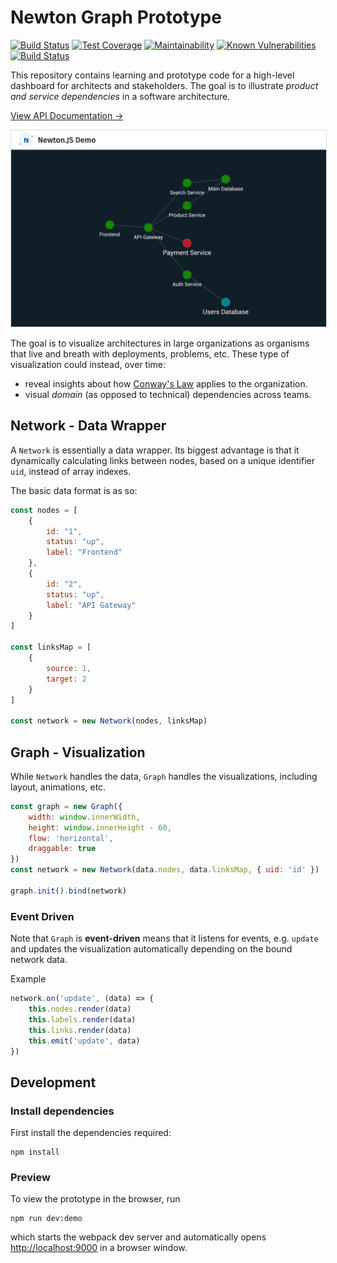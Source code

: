 # Newton Graph Prototype 

[![Build Status](https://travis-ci.org/julie-ng/newtonjs-graph.svg?branch=master)](https://travis-ci.org/julie-ng/newtonjs-graph)
[![Test Coverage](https://api.codeclimate.com/v1/badges/7a3975197c576202fe08/test_coverage)](https://codeclimate.com/github/julie-ng/newtonjs-graph/test_coverage)
[![Maintainability](https://api.codeclimate.com/v1/badges/7a3975197c576202fe08/maintainability)](https://codeclimate.com/github/julie-ng/newtonjs-graph/maintainability)
[![Known Vulnerabilities](https://snyk.io/test/github/julie-ng/newtonjs-graph/badge.svg?targetFile=package.json)](https://snyk.io/test/github/julie-ng/newtonjs-graph?targetFile=package.json)
[![Build Status](https://dev.azure.com/newtonjs/newton-graph/_apis/build/status/julie-ng.newtonjs-graph?branchName=master)](https://dev.azure.com/newtonjs/newton-graph/_build/latest?definitionId=1&branchName=master)

This repository contains learning and prototype code for a high-level dashboard for architects and stakeholders. The goal is to illustrate *product and service dependencies* in a software architecture.

[View API Documentation &rarr;](https://julie-ng.github.io/newtonjs-graph/)

<img src="./images/screenshots/demo-1.png" alt="Demo Screenshot" style="border:1px solid #ddd">

The goal is to visualize architectures in large organizations as organisms that live and breath with deployments, problems, etc. These type of visualization could instead, over time:

- reveal insights about how [Conway's Law](https://en.wikipedia.org/wiki/Conway%27s_law) applies to the organization.
- visual _domain_ (as opposed to technical) dependencies across teams.

## Network - Data Wrapper

A `Network` is essentially a data wrapper. Its biggest advantage is that it dynamically calculating links between nodes, based on a unique identifier `uid`, instead of array indexes.

The basic data format is as so:

```javascript
const nodes = [
	{
		id: "1",
		status: "up",
		label: "Frontend"
	},
	{
		id: "2",
		status: "up",
		label: "API Gateway"
	}
]

const linksMap = [
	{ 
		source: 1, 
		target: 2 
	}
]

const network = new Network(nodes, linksMap)
```

## Graph - Visualization

While `Network` handles the data, `Graph` handles the visualizations, including layout, animations, etc.


```javascript
const graph = new Graph({
	width: window.innerWidth,
	height: window.innerHeight - 60,
	flow: 'horizontal',
	draggable: true
})
const network = new Network(data.nodes, data.linksMap, { uid: 'id' })

graph.init().bind(network)
```

### Event Driven

Note that `Graph` is **event-driven** means that it listens for events, e.g. `update` and updates the visualization automatically depending on the bound network data. 

Example

```javascript
network.on('update', (data) => {
	this.nodes.render(data)
	this.labels.render(data)
	this.links.render(data)
	this.emit('update', data)
})
```

## Development

### Install dependencies

First install the dependencies required:

```
npm install
```

### Preview

To view the prototype in the browser, run

```
npm run dev:demo
```

which starts the webpack dev server and automatically opens [http://localhost:9000](http://localhost:9000) in a browser window.